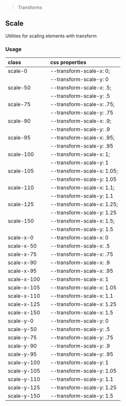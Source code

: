 > Transforms

## Scale

Utilities for scaling elements with transform

### Usage

| class |  | css properties |
|:--|:--|:--|
| scale-0 |  | --transform-scale-x: 0; |
|  |  | --transform-scale-y: 0 |
| scale-50 |  | --transform-scale-x: .5; |
|  |  | --transform-scale-y: .5 |
| scale-75 |  | --transform-scale-x: .75; |
|  |  | --transform-scale-y: .75 |
| scale-90 |  | --transform-scale-x: .9; |
|  |  | --transform-scale-y: .9 |
| scale-95 |  | --transform-scale-x: .95; |
|  |  | --transform-scale-y: .95 |
| scale-100 |  | --transform-scale-x: 1; |
|  |  | --transform-scale-y: 1 |
| scale-105 |  | --transform-scale-x: 1.05; |
|  |  | --transform-scale-y: 1.05 |
| scale-110 |  | --transform-scale-x: 1.1; |
|  |  | --transform-scale-y: 1.1 |
| scale-125 |  | --transform-scale-x: 1.25; |
|  |  | --transform-scale-y: 1.25 |
| scale-150 |  | --transform-scale-x: 1.5; |
|  |  | --transform-scale-y: 1.5 |
| scale-x-0 |  | --transform-scale-x: 0 |
| scale-x-50 |  | --transform-scale-x: .5 |
| scale-x-75 |  | --transform-scale-x: .75 |
| scale-x-90 |  | --transform-scale-x: .9 |
| scale-x-95 |  | --transform-scale-x: .95 |
| scale-x-100 |  | --transform-scale-x: 1 |
| scale-x-105 |  | --transform-scale-x: 1.05 |
| scale-x-110 |  | --transform-scale-x: 1.1 |
| scale-x-125 |  | --transform-scale-x: 1.25 |
| scale-x-150 |  | --transform-scale-x: 1.5 |
| scale-y-0 |  | --transform-scale-y: 0 |
| scale-y-50 |  | --transform-scale-y: .5 |
| scale-y-75 |  | --transform-scale-y: .75 |
| scale-y-90 |  | --transform-scale-y: .9 |
| scale-y-95 |  | --transform-scale-y: .95 |
| scale-y-100 |  | --transform-scale-y: 1 |
| scale-y-105 |  | --transform-scale-y: 1.05 |
| scale-y-110 |  | --transform-scale-y: 1.1 |
| scale-y-125 |  | --transform-scale-y: 1.25 |
| scale-y-150 |  | --transform-scale-y: 1.5 |

